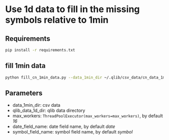 # Use 1d data to fill in the missing symbols relative to 1min


## Requirements

```bash
pip install -r requirements.txt
```

## fill 1min data

```bash
python fill_cn_1min_data.py --data_1min_dir ~/.qlib/csv_data/cn_data_1min --qlib_data_1d_dir ~/.qlib/qlib_data/cn_data
```

## Parameters

- data_1min_dir: csv data
- qlib_data_1d_dir: qlib data directory
- max_workers: `ThreadPoolExecutor(max_workers=max_workers)`, by default *16*
- date_field_name: date field name, by default *date*
- symbol_field_name: symbol field name, by default *symbol*

